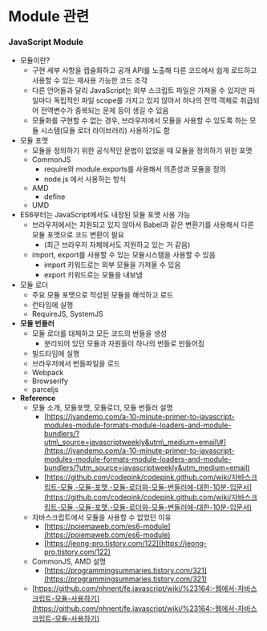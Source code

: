 # Module 관련

### JavaScript Module <a id="Module&#xAD00;&#xB828;-JavaScriptModule"></a>

* 모듈이란?
  * 구현 세부 사항을 캡슐화하고 공개 API를 노출해 다른 코드에서 쉽게 로드하고 사용할 수 있는 재사용 가능한 코드 조각
  * 다른 언어들과 달리 JavaScript는 외부 스크립트 파일은 가져올 수 있지만 파일마다 독립적인 파일 scope를 가지고 있지 않아서 하나의 전역 객체로 취급되어 전역변수가 중복되는 문제 등이 생길 수 있음
  * 모듈화를 구현할 수 없는 경우, 브라우저에서 모듈을 사용할 수 있도록 하는 모듈 시스템\(모듈 로더 라이브러리\) 사용하기도 함
* 모듈 포맷
  * 모듈을 정의하기 위한 공식적인 문법이 없었을 때 모듈을 정의하기 위한 포맷
  * CommonJS
    * require와 module.exports를 사용해서 의존성과 모듈을 정의
    * node.js 에서 사용하는 방식
  * AMD
    * define
  * UMD
* ES6부터는 JavaScript에서도 내장된 모듈 포맷 사용 가능
  * 브라우저에서는 지원되고 있지 않아서 Babel과 같은 변환기를 사용해서 다른 모듈 포맷으로 코드 변환이 필요
    * \(최근 브라우저 자체에서도 지원하고 있는 거 같음\)
  * import, export를 사용할 수 있는 모듈시스템을 사용할 수 있음
    * import 키워드로는 외부 모듈을 가져올 수 있음
    * export 키워드로는 모듈을 내보냄
* 모듈 로더
  * 주요 모듈 포맷으로 작성된 모듈을 해석하고 로드
  * 런타임에 실행
  * RequireJS, SystemJS
* **모듈 번들러**
  * 모듈 로더를 대체하고 모든 코드의 번들을 생성
    * 분리되어 있던 모듈과 자원들이 하나의 번들로 만들어짐
  * 빌드타임에 실행
  * 브라우저에서 번들파일을 로드
  * Webpack
  * Browserify
  * parceljs
* **Reference**
  * 모듈 소개, 모듈포맷, 모듈로더, 모듈 번들러 설명
    * [https://jvandemo.com/a-10-minute-primer-to-javascript-modules-module-formats-module-loaders-and-module-bundlers/?utm\_source=javascriptweekly&utm\_medium=email\#](https://jvandemo.com/a-10-minute-primer-to-javascript-modules-module-formats-module-loaders-and-module-bundlers/?utm_source=javascriptweekly&utm_medium=email)
    * [https://github.com/codepink/codepink.github.com/wiki/자바스크립트-모듈,-모듈-포맷,-모듈-로더와-모듈-번들러에-대한-10분-입문서](https://github.com/codepink/codepink.github.com/wiki/자바스크립트-모듈,-모듈-포맷,-모듈-로더와-모듈-번들러에-대한-10분-입문서)
  * 자바스크립트에서 모듈을 사용할 수 없었던 이유
    * [https://poiemaweb.com/es6-module](https://poiemaweb.com/es6-module)
    * [https://jeong-pro.tistory.com/122](https://jeong-pro.tistory.com/122)
  * CommonJS, AMD 설명
    * [https://programmingsummaries.tistory.com/321](https://programmingsummaries.tistory.com/321)
  * [https://github.com/nhnent/fe.javascript/wiki/%23164:-웹에서-자바스크립트-모듈-사용하기](https://github.com/nhnent/fe.javascript/wiki/%23164:-웹에서-자바스크립트-모듈-사용하기)

